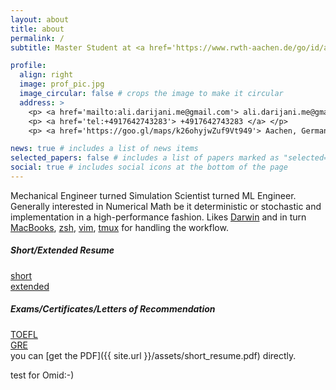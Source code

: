 ```yaml
---
layout: about
title: about
permalink: /
subtitle: Master Student at <a href='https://www.rwth-aachen.de/go/id/a/?lidx=1'> RWTH Aachen University </a>, <a href='https://goo.gl/maps/k26ohyjwZuf9Vt949'> Aachen, Germany </a>

profile:
  align: right
  image: prof_pic.jpg
  image_circular: false # crops the image to make it circular
  address: >
    <p> <a href='mailto:ali.darijani.me@gmail.com'> ali.darijani.me@gmail.com </a> </p>
    <p> <a href='tel:+4917642743283'> +4917642743283 </a> </p>
    <p> <a href='https://goo.gl/maps/k26ohyjwZuf9Vt949'> Aachen, Germany </a> </p>

news: true # includes a list of news items
selected_papers: false # includes a list of papers marked as "selected={true}"
social: true # includes social icons at the bottom of the page
---
```


Mechanical Engineer turned Simulation Scientist turned ML Engineer. Generally interested in Numerical Math be it deterministic or stochastic and implementation in a high-performance fashion. Likes [Darwin](https://en.wikipedia.org/wiki/Darwin_operating_system) and in turn [MacBooks](https://www.apple.com/mac/), [zsh](https://www.zsh.org), [vim](https://www.vim.org), [tmux](https://github.com/tmux/tmux/wiki) for handling the workflow. 
##### Short/Extended Resume
[short](https://github.com/adarijani/adarijani.github.io/blob/master/assets/pdf/short_resume.pdf)  
[extended](https://github.com/adarijani/adarijani.github.io/blob/master/assets/pdf/extended_resume.pdf)
##### Exams/Certificates/Letters of Recommendation
[TOEFL](https://github.com/adarijani/adarijani.github.io/blob/master/assets/pdf/TOEFL.pdf)  
[GRE](https://github.com/adarijani/adarijani.github.io/blob/master/assets/pdf/GRE.pdf)  
you can [get the PDF]({{ site.url }}/assets/short_resume.pdf) directly.


test for Omid:-)



